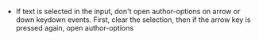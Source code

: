 - If text is selected in the input, don't open author-options on arrow or down keydown events. First, clear the selection, then if the arrow key is pressed again, open author-options
